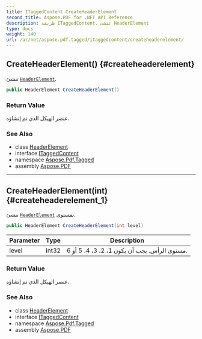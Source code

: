 ```yaml
---
title: ITaggedContent.CreateHeaderElement
second_title: Aspose.PDF for .NET API Reference
description: طريقة ITaggedContent. تنشئ HeaderElement
type: docs
weight: 140
url: /ar/net/aspose.pdf.tagged/itaggedcontent/createheaderelement/
---
```

## CreateHeaderElement() {#createheaderelement}

تنشئ [`HeaderElement`](../../../aspose.pdf.logicalstructure/headerelement/).

```csharp
public HeaderElement CreateHeaderElement()
```

### Return Value

عنصر الهيكل الذي تم إنشاؤه.

### See Also

* class [HeaderElement](../../../aspose.pdf.logicalstructure/headerelement/)
* interface [ITaggedContent](../)
* namespace [Aspose.Pdf.Tagged](../../../aspose.pdf.tagged/)
* assembly [Aspose.PDF](../../../)

---

## CreateHeaderElement(int) {#createheaderelement_1}

تنشئ [`HeaderElement`](../../../aspose.pdf.logicalstructure/headerelement/) بمستوى.

```csharp
public HeaderElement CreateHeaderElement(int level)
```

| Parameter | Type | Description |
| --- | --- | --- |
| level | Int32 | مستوى الرأس. يجب أن يكون 1، 2، 3، 4، 5 أو 6. |

### Return Value

عنصر الهيكل الذي تم إنشاؤه.

### See Also

* class [HeaderElement](../../../aspose.pdf.logicalstructure/headerelement/)
* interface [ITaggedContent](../)
* namespace [Aspose.Pdf.Tagged](../../../aspose.pdf.tagged/)
* assembly [Aspose.PDF](../../../)
